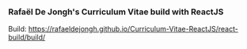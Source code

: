 ### Rafaël De Jongh's Curriculum Vitae build with ReactJS

Build: https://rafaeldejongh.github.io/Curriculum-Vitae-ReactJS/react-build/build/